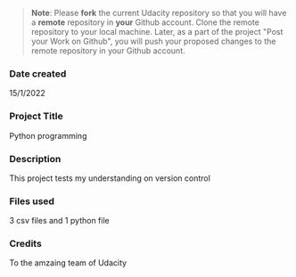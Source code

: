 >**Note**: Please **fork** the current Udacity repository so that you will have a **remote** repository in **your** Github account. Clone the remote repository to your local machine. Later, as a part of the project "Post your Work on Github", you will push your proposed changes to the remote repository in your Github account.

### Date created
15/1/2022

### Project Title
Python programming

### Description
This project tests my understanding on version control

### Files used
3 csv files and 1 python file

### Credits
To the amzaing team of Udacity

